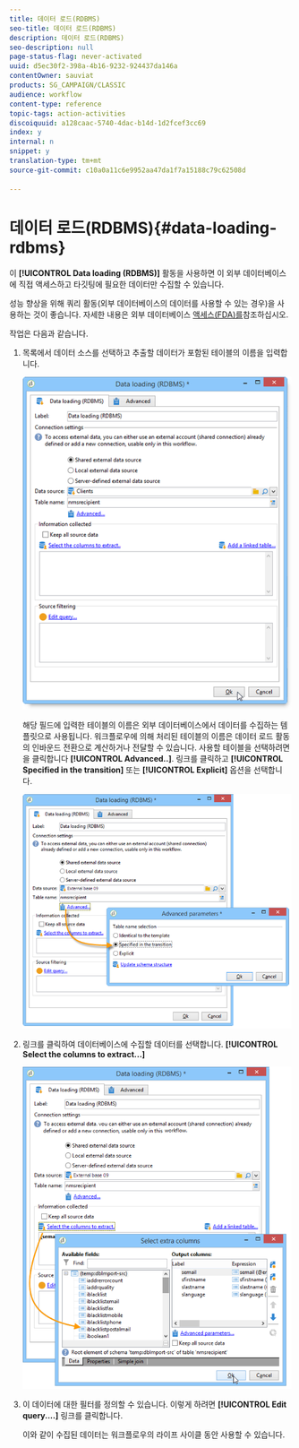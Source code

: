 ```yaml
---
title: 데이터 로드(RDBMS)
seo-title: 데이터 로드(RDBMS)
description: 데이터 로드(RDBMS)
seo-description: null
page-status-flag: never-activated
uuid: d5ec30f2-398a-4b16-9232-924437da146a
contentOwner: sauviat
products: SG_CAMPAIGN/CLASSIC
audience: workflow
content-type: reference
topic-tags: action-activities
discoiquuid: a128caac-5740-4dac-b14d-1d2fcef3cc69
index: y
internal: n
snippet: y
translation-type: tm+mt
source-git-commit: c10a0a11c6e9952aa47da1f7a15188c79c62508d

---
```



# 데이터 로드(RDBMS){#data-loading-rdbms}

이 **[!UICONTROL Data loading (RDBMS)]** 활동을 사용하면 이 외부 데이터베이스에 직접 액세스하고 타깃팅에 필요한 데이터만 수집할 수 있습니다.

성능 향상을 위해 쿼리 활동(외부 데이터베이스의 데이터를 사용할 수 있는 경우)을 사용하는 것이 좋습니다. 자세한 내용은 외부 데이터베이스 [액세스(FDA)를](../../workflow/using/accessing-an-external-database--fda-.md)참조하십시오.

작업은 다음과 같습니다.

1. 목록에서 데이터 소스를 선택하고 추출할 데이터가 포함된 테이블의 이름을 입력합니다.

   ![](assets/s_advuser_wf_sgbd_sample_1.png)

   해당 필드에 입력한 테이블의 이름은 외부 데이터베이스에서 데이터를 수집하는 템플릿으로 사용됩니다. 워크플로우에 의해 처리된 테이블의 이름은 데이터 로드 활동의 인바운드 전환으로 계산하거나 전달할 수 있습니다. 사용할 테이블을 선택하려면 을 클릭합니다 **[!UICONTROL Advanced..]**. 링크를 클릭하고 **[!UICONTROL Specified in the transition]** 또는 **[!UICONTROL Explicit]** 옵션을 선택합니다.

   ![](assets/s_advuser_wf_sgbd_sample_5.png)

1. 링크를 클릭하여 데이터베이스에 수집할 데이터를 선택합니다. **[!UICONTROL Select the columns to extract...]**

   ![](assets/s_advuser_wf_sgbd_sample_2.png)

1. 이 데이터에 대한 필터를 정의할 수 있습니다. 이렇게 하려면 **[!UICONTROL Edit query....]** 링크를 클릭합니다.

   이와 같이 수집된 데이터는 워크플로우의 라이프 사이클 동안 사용할 수 있습니다.

